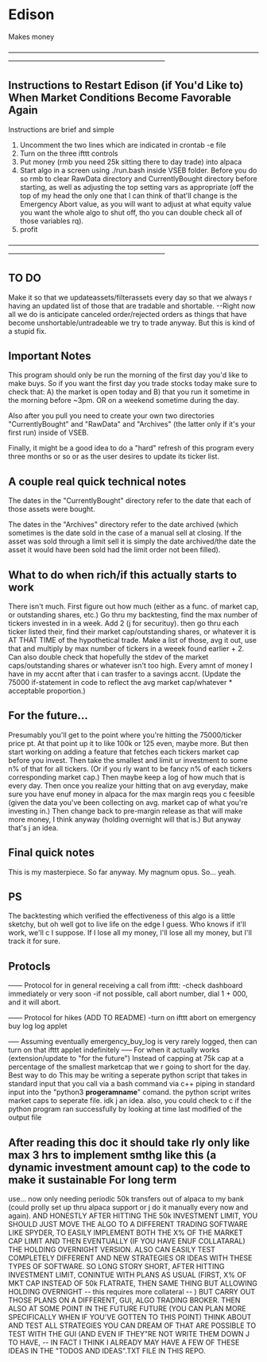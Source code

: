 # Edison

Makes money

–––––––––––––––––––––––––––––––––––––––––––––––––––––––––––––––––––––––––––––––––––––––––––––––––––––––––––––––––––––

## Instructions to Restart Edison (if You'd Like to) When Market Conditions Become Favorable Again
Instructions are brief and simple
1. Uncomment the two lines which are indicated in crontab -e file
2. Turn on the three ifttt controls
3. Put money (rmb you need 25k sitting there to day trade) into alpaca
4. Start algo in a screen using ./run.bash inside VSEB folder. Before you do so rmb to clear RawData directory and CurrentlyBought directory before starting, as well as adjusting the top setting vars as appropriate (off the top of my head the only one that I can think of that'll change is the Emergency Abort value, as you will want to adjust at what equity value you want the whole algo to shut off, tho you can double check all of those variables rq).
5. profit

–––––––––––––––––––––––––––––––––––––––––––––––––––––––––––––––––––––––––––––––––––––––––––––––––––––––––––––––––––––

## TO DO
Make it so that we updateassets/filterassets every day so that we always r having an updated list of those that are tradable and shortable.
--Right now all we do is anticipate canceled order/rejected orders as things that have become unshortable/untradeable we try to trade anyway.
But this is kind of a stupid fix.

## Important Notes
This program should only be run the morning of the first day you'd like to make buys. So if you want the first day you trade stocks today make sure to check that:
A) the market is open today
and B) that you run it sometime in the morning before ~3pm. OR on a weekend sometime during the day.

Also after you pull you need to create your own two directories "CurrentlyBought" and "RawData" and "Archives" (the latter only if it's your first run) inside of VSEB.

Finally, it might be a good idea to do a "hard" refresh of this program every three months or so
or as the user desires to update its ticker list.

## A couple real quick technical notes

The dates in the "CurrentlyBought" directory refer to the date that each of those
assets were bought.

The dates in the "Archives"
directory refer to the date archived (which sometimes is the date sold in the case of a manual sell at closing.
If the asset was sold through a limit sell it is simply the date archived/the date the asset it would have been
sold had the limit order not been filled).

## What to do when rich/if this actually starts to work

There isn't much. First figure out how much (either as a func. of market cap, or outstanding shares, etc.) Go thru my backtesting, find the max number of tickers invested in in a week. Add 2 (j for securituy). then go thru each ticker listed their, find their market cap/outstanding shares, or whatever it is AT THAT TIME of the hypothetical trade. Make a list of those, avg it out, use that and multiply by max number of tickers in a weeek found earlier + 2. Can also double check that hopefully the stdev of the market caps/outstanding shares or whatever isn't too high. Every amnt of money I have in my accnt after that i can trasfer to a savings accnt. (Update the 75000 if-statement in code to reflect the avg market cap/whatever * acceptable proportion.)

## For the future...

Presumably you'll get to the point where you're hitting the 75000/ticker price pt. At that point up it to like 100k or 125 even, maybe more. But then start working on adding a feature that fetches each tickers market cap before you invest. Then take the smallest and limit ur investment to some n% of that for all tickers. (Or if you rly want to be fancy n% of each tickers corresponding market cap.) Then maybe keep a log of how much that is every day. Then once you realize your hitting that on avg everyday, make sure you have enuf money in alpaca for the max  margin reqs you c feesible (given the data you've been collecting on avg. market cap of what you're investing in.) Then change back to pre-margin release as that will make more money, I think anyway (holding overnight will that is.) But anyway that's j an idea.

## Final quick notes

This is my masterpiece. So far anyway. My magnum opus. So... yeah.

## PS

The backtesting which verified the effectiveness of this algo is a little sketchy, but oh well got to live life on the edge
I guess. Who knows if it'll work, we'll c I suppose. If I lose all my money, I'll lose all my money, but I'll track it for sure.

## Protocls
––––
Protocol for in general receiving a call from ifttt:
-check dashboard immediately or very soon
-if not possible, call abort number, dial 1 + 000, and it will abort.

––––
Protocol for hikes (ADD TO README)
-turn on ifttt abort on emergency buy log log applet

–––
Assuming eventually emergency_buy_log is very rarely logged, then can turn on that ifttt applet indefinitely
–––
For when it actually works (extension/update to "for the future")
Instead of capping at 75k cap at a percentage of the smallest marketcap that we r going to short for the day. Best way to do This may be writing a seperate python script that takes in standard input that you call via a bash command via c++ piping in
standard input into the "python3 __progeramname__" comand. the python script writes market caps to seperate file.  idk j an idea. also, you could check to c if the python program ran successfully by looking at time last modified of the output file

## After reading this doc it should take rly only like max 3 hrs to implement smthg like this (a dynamic investment amount cap) to the code to make it sustainable For long term
use... now only needing periodic 50k transfers out of alpaca to my bank (could prolly set up thru alpaca support or j do it manually every now and again). AND HONESTLY
AFTER HITTING THE 50k INVESTMENT LIMIT, YOU SHOULD JUST MOVE THE ALGO TO A DIFFERENT TRADING SOFTWARE LIKE SPYDER, TO EASILY IMPLEMENT BOTH THE X% OF THE MARKET CAP LIMIT
AND THEN EVENTUALLY (IF YOU HAVE ENUF COLLATARAL) THE HOLDING OVERNIGHT VERSION. ALSO CAN EASILY TEST COMPLETELY DIFFERENT AND NEW STRATEGIES OR IDEAS WITH THESE TYPES OF
SOFTWARE. SO LONG STORY SHORT, AFTER HITTING INVESTMENT LIMIT, CONINTUE WITH PLANS AS USUAL (FIRST, X% OF MKT CAP INSTEAD OF 50k FLATRATE, THEN SAME THING BUT ALLOWING
HOLDING OVERNIGHT -- this requires more collateral -- ) BUT CARRY OUT THOSE PLANS ON A DIFFERENT, GUI, ALGO TRADING BROKER. THEN ALSO AT SOME POINT IN THE FUTURE FUTURE
(YOU CAN PLAN MORE SPECIFICALLY WHEN IF YOU'VE GOTTEN TO THIS POINT) THINK ABOUT AND TEST ALL STRATEGIES YOU CAN DREAM OF THAT ARE POSSIBLE TO TEST WITH THE GUI (AND EVEN
IF THEY"RE NOT WRITE THEM DOWN J TO HAVE, -- IN FACT I THINK I ALREADY MAY HAVE A FEW OF THESE IDEAS IN THE "TODOS AND IDEAS".TXT FILE IN THIS REPO.
